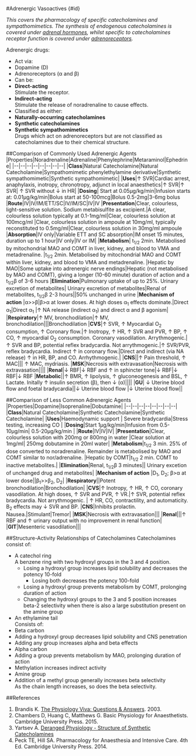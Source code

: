 #Adrenergic Vasoactives {#id}

*This covers the pharmacology of specific catecholamines and sympathomimetics. The synthesis of endogenous catecholamines is covered under [adrenal hormones](adrenal-hormones.md), whilst specific to catecholamines receptor function is covered under [adrenoreceptors](adrenoreceptors.md).*



Adrenergic drugs:
* Act via:
 * Dopamine (D)
 * Adrenoreceptors (α and β)
* Can be:
 * **Direct-acting**  
 Stimulate the receptor.
 * **Indirect-acting**  
 Stimulate the release of noradrenaline to cause effects.
* Classified as either:
 * **Naturally-occurring catecholamines**
 * **Synthetic catecholamines**
 * **Synthetic sympathomimetics**  
 Drugs which act on adrenoreceptors but are not classified as catecholamines due to their chemical structure.

##Comparison of Commonly Used Adrenergic Agents
|Properties|Noradrenaline|Adrenaline|Phenylephrine|Metaraminol|Ephedrine|
|--|--|--|--|--|--|--|--| 
|**Class**|Natural Catecholamine|Natural Catecholamine|Sympathomimetic phenylethylamine derivative|Synthetic sympathomimetic|Synthetic sympathomimetic| 
|**Uses**|↑ SVR|Cardiac arrest, anaphylaxis, inotropy, chronotropy, adjunct in local anaesthetics|↑ SVR|↑ SVR| ↑ SVR without ↓ in HR|
|**Dosing**| Start at 0.05µg/kg/min|Infusion starts at: 0.01µg/kg/min|Bolus start at 50-100mcg|Bolus 0.5-2mg|3-6mg bolus
|**Route**|IV|IV/IM/ETT/SC|IV/IM/SC|IV|IV 
|**Presentation**|Clear, colourless, light-sensitive solution. Sodium metabisulfite as excipient.|A clear, colourless solution typically at 0.1-1mg/ml|Clear, colourless solution at 100mcg/ml |Clear, colourless solution in ampoule at 10mg/ml, typically reconstituted to 0.5mg/ml|Clear, colourless solution in 30mg/ml ampoule 
|**Absorption**|IV only|Variable ETT and SC absorption|IM onset 15 minutes, duration up to 1 hour|IV only|IV or IM|
|**Metabolism**| t<sub>1/2</sub> 2min. Metabolised by mitochondrial MAO and COMT in liver, kidney, and blood to VMA and metadrenaline. |t<sub>1/2</sub> 2min. Metabolised by mitochondrial MAO and COMT within liver, kidney, and blood to VMA and metadrenaline. |Hepatic by MAO|Some uptake into adrenergic nerve endings|Hepatic (not metabolised by MAO and COMT), giving a longer (10-60 minute) duration of action and a t<sub>1/2</sub>β of 3-6 hours
|**Elimination**|Pulmonary uptake of up to 25%. Urinary excretion of metabolites| Urinary excretion of metabolites|Renal of metabolites, t<sub>1/2</sub>β 2-3 hours||50% unchanged in urine 
|**Mechanism of action** |α>>β|β>α at lower doses. At high doses α<sub>1</sub> effects dominate.|Direct α<sub>1</sub>|Direct α<sub>1</sub> |↑ NA release (indirect α<sub>1</sub>) and direct α and β agonism|
|**Respiratory**|↑ MV, bronchodilation|↑ MV, bronchodilation|||Bronchodilation
|**CVS**|↑ SVR, ↑ Myocardial O<sub>2</sub> consumption, ↑ Coronary flow.|↑ Inotropy, ↑ HR, ↑ SVR and PVR, ↑ BP, ↑ CO, ↑ myocardial O<sub>2</sub> consumption. Coronary vasodilation. Arrythmogenic.|↑ SVR and BP, potential reflex bradycardia. Not arrythmogenic.|↑ SVR/PVR, reflex bradycardia. Indirect ↑ in coronary flow.|Direct and indirect (via NA release) ↑ in HR, BP, and CO. Arrhythmogenic.|
|**CNS**||↑ Pain threshold, ↑ MAC||| ↑ MAC, mydriasis.
|**MSK**|Necrosis with extravasation|Necrosis with extravasation||||
|**Renal**|↓ RBF|↓ RBF and ↑ in sphincter tone|↓ RBF|↓ RBF|↓ RBF
|**Metabolic**||↑ BMR, ↑ lipolysis, ↑ gluconeogenesis and BSL, ↑ Lactate. Initally ↑ insulin secretion (β), then ↓ (α)||||
|**GU**| ↓ Uterine blood flow and foetal bradycardia||↓ Uterine blood flow |↓ Uterine blood flow||


##Comparison of Less Common Adrenergic Agents
|Properties|Dopamine|Isoprenaline|Dobutamine|
|--|--|--|--|--|--|--|--|
|**Class**|Natural Catecholamine|Synthetic Catecholamine|Synthetic Catecholamine|
|**Uses**|Haemodynamic support | Severe bradycardia|Stress testing, increasing CO |
|**Dosing**|Start 1µg/kg/min|Infusion from 0.5-10µg/min| 0.5-20µg/kg/min |
|**Route**|IV|IV|IV|
|**Presentation**|Clear, colourless solution with 200mg or 800mg in water |Clear solution at 1mg/ml| 250mg dobutamine in 20ml water|
|**Metabolism**|t<sub>1/2</sub> 3 min. 25% of dose converted to noradrenaline. Remainder is metabolised by MAO and COMT similar to nor/adrenaline. |Hepatic by COMT|t<sub>1/2</sub> 2 min. COMT to inactive metabolites.|
|**Elimination**|Renal, t<sub>1/2</sub>β 3 minutes|| Urinary excetion of unchanged drug and metabolites|
|**Mechanism of action** |D<sub>1</sub>, D<sub>2</sub>; β>α at lower dose||β<sub>1</sub>>>β<sub>2</sub>, D<sub>2</sub>|
|**Respiratory**||Potent bronchodilation|Bronchodilation|
|**CVS**|↑ Inotropy, ↑ HR, ↑ CO, coronary vasodilation. At high doses, ↑ SVR and PVR, ↑ VR.|↑ SVR, potential reflex bradycardia. Not arrythmogenic. | ↑ HR, CO, contractility, and automaticity. Β<sub>2</sub> effects may ↓ SVR and BP.
|**CNS**|Inhibits prolactin. Nausea.|Stimulant|Tremor|
|**MSK**|Necrosis with extravasation|||
|**Renal**|||↑ RBF and ↑ urinary output with no improvement in renal function|
|**GIT**|Mesenteric vasodilation|||

##Structure-Activity Relationships of Catecholamines
Catecholamines consist of:
* A catechol ring  
A benzene ring with two hydroxyl groups in the 3 and 4 position.
	* Losing a hydroxyl group increases lipid solubility and decreases the potency 10-fold
		* Losing both decreases the potency 100-fold
	* Losing a hydroxyl group prevents metabolism by COMT, prolonging duration of action
	* Changing the hydroxyl groups to the 3 and 5 position increases beta-2 selectivity when there is also a large substitution present on the amine group
* An ethylamine tail  
Consists of:
 * Beta carbon
  * Adding a hydroxyl group decreases lipid solubility and CNS penetration
  * Adding any group increases alpha and beta effects
 * Alpha carbon
  * Adding a group prevents metabolism by MAO, prolonging duration of action
  * Methylation increases indirect activity
 * Amine group
  * Addition of a methyl group generally increases beta selectivity  
  As the chain length increases, so does the beta selectivity.

##References
1. Brandis K. [The Physiology Viva: Questions & Answers](http://www.anaesthesiamcq.com/vivabook.php). 2003.
2. Chambers D, Huang C, Matthews G. Basic Physiology for Anaesthetists. Cambridge University Press. 2015.
3. Yartsev A. [Deranged Physiology - Structure of Synthetic Catecholamines](http://www.derangedphysiology.com/main/core-topics-intensive-care/critical-care-pharmacology/Chapter%203.1.3/structure-synthetic-catecholamines)
4. Peck TE, Hill SA. Pharmacology for Anaesthesia and Intensive Care. 4th Ed. Cambridge University Press. 2014.